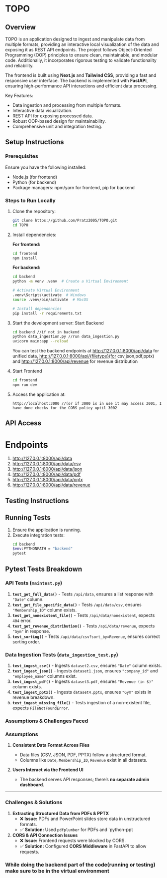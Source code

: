 # TOPO

## Overview
TOPO is an application designed to ingest and manipulate data from multiple formats, providing an interactive local visualization of the data and exposing it as REST API endpoints. The project follows Object-Oriented Programming (OOP) principles to ensure clean, maintainable, and modular code. Additionally, it incorporates rigorous testing to validate functionality and reliability.

The frontend is built using **Next.js** and **Tailwind CSS**, providing a fast and responsive user interface. The backend is implemented with **FastAPI**, ensuring high-performance API interactions and efficient data processing.


Key Features:
- Data ingestion and processing from multiple formats.
- Interactive data visualization.
- REST API for exposing processed data.
- Robust OOP-based design for maintainability.
- Comprehensive unit and integration testing.

## Setup Instructions
### Prerequisites
Ensure you have the following installed:
- Node.js (for frontend)
- Python (for backend)
- Package managers: npm/yarn for frontend, pip for backend

### Steps to Run Locally
1. Clone the repository:
   ```bash
   git clone https://github.com/Pratz2005/TOPO.git
   cd TOPO
   ```
2. Install dependencies:

   **For frontend:**
   ```bash
   cd frontend
   npm install
   ```

   
   **For backend:**
   ```bash
   cd backend
   python -m venv .venv  # Create a Virtual Environment
   
   # Activate Virtual Environment
   .venv\Scripts\activate  # Windows
   source .venv/bin/activate  # MacOS
   
   # Install dependencies
   pip install -r requirements.txt
   ```
   
4. Start the development server:
   Start Backend
   ```bash
   cd backend //if not in backend
   python data_ingestion.py //run data_ingestion.py
   uvicorn main:app --reload
   ```

   You can test the backend endpoints at http://127.0.0.1:8000/api/data for unified data, http://127.0.0.1:8000/api/{filetype}(for csv,json,pdf,pptx) and 
   http://127.0.0.1:8000/api/revenue for revenue distribution

5. Start Frontend
   ```bash
   cd frontend
   npm run dev
   ```
   
7. Access the application at:
   ```
   http://localhost:3000 //(or if 3000 is in use it may access 3001, I have done checks for the CORS policy uptil 3002
   ```

## API Access
# Endpoints
1. http://127.0.0.1:8000/api/data
2. http://127.0.0.1:8000/api/data/csv
3. http://127.0.0.1:8000/api/data/json
4. http://127.0.0.1:8000/api/data/pdf
5. http://127.0.0.1:8000/api/data/pptx
6. http://127.0.0.1:8000/api/data/revenue

## Testing Instructions

## Running Tests
1. Ensure the application is running.
2. Execute integration tests:
   ```bash
   cd backend
   $env:PYTHONPATH = "backend"
   pytest
   ```

## Pytest Tests Breakdown
### API Tests (`maintest.py`)
1. **`test_get_full_data()`** - Tests `/api/data`, ensures a list response with `"Date"` column.
2. **`test_get_file_specific_data()`** - Tests `/api/data/csv`, ensures `"Membership_ID"` column exists.
3. **`test_get_nonexistent_file()`** - Tests `/api/data/nonexistent`, expects `404` error.
4. **`test_get_revenue_distribution()`** - Tests `/api/data/revenue`, expects `"Gym"` in response.
5. **`test_sorting()`** - Tests `/api/data/csv?sort_by=Revenue`, ensures correct sorting order.

### Data Ingestion Tests (`data_ingestion_test.py`)
1. **`test_ingest_csv()`** - Ingests `dataset2.csv`, ensures `"Date"` column exists.
2. **`test_ingest_json()`** - Ingests `dataset1.json`, ensures `"company_id"` and `"employee_name"` columns exist.
3. **`test_ingest_pdf()`** - Ingests `dataset3.pdf`, ensures `"Revenue (in $)"` column exists.
4. **`test_ingest_pptx()`** - Ingests `dataset4.pptx`, ensures `"Gym"` exists in revenue breakdown.
5. **`test_ingest_missing_file()`** - Tests ingestion of a non-existent file, expects `FileNotFoundError`.

### Assumptions & Challenges Faced  

### Assumptions
1. **Consistent Data Format Across Files**  
   - Data files (CSV, JSON, PDF, PPTX) follow a structured format.  
   - Columns like `Date`, `Membership_ID`, `Revenue` exist in all datasets.

2. **Users Interact via the Frontend UI**  
   - The backend serves API responses; there’s **no separate admin dashboard**.

---

### Challenges & Solutions
1. **Extracting Structured Data from PDFs & PPTX**  
   - ❌ **Issue:** PDFs and PowerPoint slides store data in unstructured formats.  
   - ✅ **Solution:** Used `pdfplumber` for PDFs and `python-ppt
2. **CORS & API Connection Issues**  
   - ❌ **Issue:** Frontend requests were blocked by CORS.  
   - ✅ **Solution:** Configured **CORS Middleware** in FastAPI to allow requests.


### While doing the backend part of the code(running or testing) make sure to be in the virtual environment
